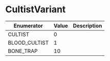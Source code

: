 # CultistVariant

| Enumerator     | Value | Description |
| -------------- | ----- | ----------- |
| CULTIST        | 0     |             |
| BLOOD\_CULTIST | 1     |             |
| BONE\_TRAP     | 10    |             |
